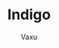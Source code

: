 ---
title: Indigo
author: Vaxu
github: https://github.com/Vaxuuu/
description_markdown: >-
  A dark purple theme that you can customize! Not compatible with compact mode and light mode.
download: https://github.com/Vaxuuu/Indigo-Theme
demo: https://cdn.rawgit.com/Vaxuuu/Indigo-Theme/master/Indigo.theme.css
support: https://github.com/Vaxuuu/Indigo-Theme/issues
style: dark
tags:
images:
  - name: Indigo Preview
    image: https://i.imgur.com/iOOg0Rj.png
layout: product
---